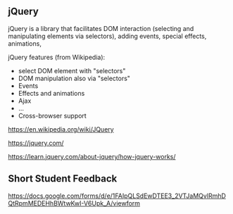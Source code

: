 ## jQuery

jQuery is a library that facilitates DOM interaction (selecting and manipulating elements via selectors),
adding events, special effects, animations,

jQuery features (from Wikipedia):

-   select DOM element with "selectors"
-   DOM manipulation also via "selectors"
-   Events
-   Effects and animations
-   Ajax
-   ...
-   Cross-browser support

https://en.wikipedia.org/wiki/JQuery

https://jquery.com/

https://learn.jquery.com/about-jquery/how-jquery-works/

## Short Student Feedback

https://docs.google.com/forms/d/e/1FAIpQLSdEwDTEE3_2VTJaMQvlRmhDQtRpmMEDEHhBWtwKwI-V6Upk_A/viewform
